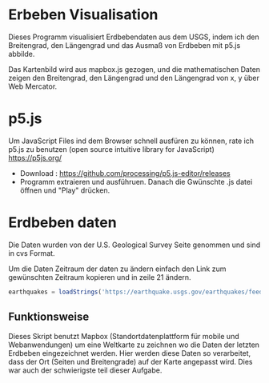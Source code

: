 # Erbeben Visualisation 
Dieses Programm visualisiert Erdbebendaten aus dem USGS, indem ich den Breitengrad, den Längengrad und das Ausmaß von Erdbeben mit p5.js abbilde.

Das Kartenbild wird aus mapbox.js gezogen, und die mathematischen Daten zeigen den Breitengrad, den Längengrad und den Längengrad von x, y über Web Mercator.



# p5.js
Um JavaScript Files ind dem Browser schnell ausfüren zu können, rate ich p5.js zu benutzen (open source intuitive library for JavaScript)
 https://p5js.org/
 
 + Download : https://github.com/processing/p5.js-editor/releases
 + Programm extraieren und ausführuen. Danach die Gwünschte .js datei öffnen und "Play" drücken.
 
 # Erdbeben daten
 Die Daten wurden von der U.S. Geological Survey Seite genommen und sind in cvs Format. 

 Um die Daten Zeitraum der daten zu ändern einfach den Link zum gewünschten Zeitraum kopieren und in zeile 21 ändern.
 
 ```javascript
earthquakes = loadStrings('https://earthquake.usgs.gov/earthquakes/feed/v1.0/summary/all_day.csv');
```

## Funktionsweise 
Dieses Skript benutzt Mapbox (Standortdatenplattform für mobile und Webanwendungen) um eine Weltkarte zu zeichnen wo die Daten der letzten Erdbeben eingezeichnet werden. Hier werden diese Daten so verarbeitet, dass der Ort (Seiten und Breitengrade) auf der Karte angepasst wird. Dies war auch der schwierigste teil dieser Aufgabe.

